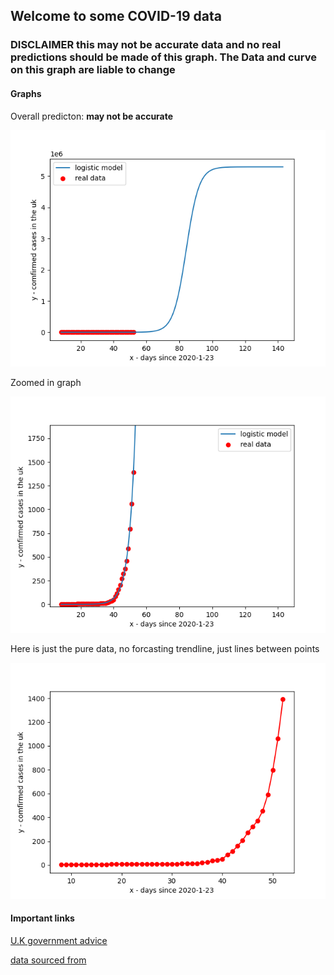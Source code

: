 ## Welcome to some COVID-19 data

### **DISCLAIMER** this may not be accurate data and no real predictions should be made of this graph. The Data and curve on this graph are liable to change

#### Graphs

Overall predicton: **may not be accurate**

![Current graph](covid.png)

Zoomed in graph

![](covidz.png)

Here is just the pure data, no forcasting trendline, just lines between points

![](covidd.png)

#### Important links
[U.K government advice](https://www.nhs.uk/conditions/coronavirus-covid-19/)

[data sourced from](https://www.arcgis.com/home/item.html?id=e5fd11150d274bebaaf8fe2a7a2bda11)
